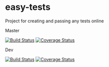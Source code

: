 # easy-tests
Project for creating and passing any tests online

Master

[![Build Status](https://travis-ci.org/malinink/easy-tests.svg?branch=master)](https://travis-ci.org/malinink/easy-tests)
[![Coverage Status](https://coveralls.io/repos/github/malinink/easy-tests/badge.svg?branch=master)](https://coveralls.io/github/malinink/easy-tests?branch=master)

Dev

[![Build Status](https://travis-ci.org/malinink/easy-tests.svg?branch=dev)](https://travis-ci.org/malinink/easy-tests)
[![Coverage Status](https://coveralls.io/repos/github/malinink/easy-tests/badge.svg?branch=dev)](https://coveralls.io/github/malinink/easy-tests?branch=dev)
